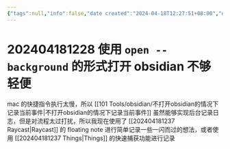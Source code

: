 ```yaml
---
{"tags":null,"info":false,"date created":"2024-04-18T12:27:51+08:00","date modified":"2024-04-18T12:48:53+08:00","dg-publish":true,"permalink":"/card/202404181228 使用 `open --background` 的形式打开 obsidian 不够轻便/","dgPassFrontmatter":true,"noteIcon":"2","created":"2024-04-18T12:27:51+08:00","updated":"2024-04-18T12:48:53+08:00"}
---
```



# 202404181228 使用 `open --background` 的形式打开 obsidian 不够轻便

mac 的快捷指令执行太慢，所以 [[101 Tools/obsidian/不打开obsidian的情况下记录当前事件\|不打开obsidian的情况下记录当前事件]] 虽然能够实现后台记录日志，但是对流程太过打扰，所以我现在使用了 [[202404181237 Raycast\|Raycast]] 的 floating note 进行简单记录一些一闪而过的想法，或者使用 [[202404181237 Things\|Things]] 的快速捕获功能进行记录
